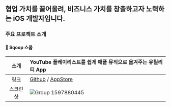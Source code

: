 ## 협업 가치를 끌어올려, 비즈니스 가치를 창출하고자 노력하는 iOS 개발자입니다.

### 주요 프로젝트 소개

#### 📀 Sqoop 스쿱
|소개|YouTube 플레이리스트를 쉽게 애플 뮤직으로 옮겨주는 유틸리티 App|
|:------:|:---|
|링크|[Github](https://github.com/DeveloperAcademy-POSTECH/2024-MacC-M14-Medio) / [AppStore](https://apps.apple.com/kr/app/sqoop-스쿱/id6736636919)|
|스크린샷|![Group 1597880445](https://github.com/user-attachments/assets/2c38ba71-9eae-4fbe-9e20-10e982cfa8ec)|
